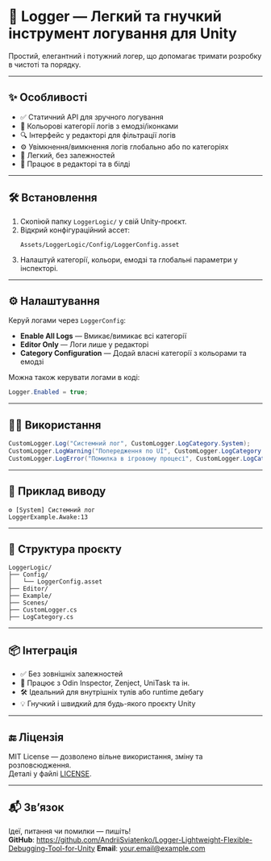 # 📘 Logger — Легкий та гнучкий інструмент логування для Unity

Простий, елегантний і потужний логер, що допомагає тримати розробку в чистоті та порядку.

---

## ✨ Особливості

- ✅ Статичний API для зручного логування  
- 🎨 Кольорові категорії логів з емодзі/іконками  
- 🔍 Інтерфейс у редакторі для фільтрації логів  
- ⚙️ Увімкнення/вимкнення логів глобально або по категоріях  
- 🧩 Легкий, без залежностей  
- 🎯 Працює в редакторі та в білді

---

## 🛠️ Встановлення

1. Скопіюй папку `LoggerLogic/` у свій Unity-проєкт.
2. Відкрий конфігураційний ассет:
   ```
   Assets/LoggerLogic/Config/LoggerConfig.asset
   ```
3. Налаштуй категорії, кольори, емодзі та глобальні параметри у інспекторі.

---

## ⚙️ Налаштування

Керуй логами через `LoggerConfig`:
- **Enable All Logs** — Вмикає/вимикає всі категорії
- **Editor Only** — Логи лише у редакторі
- **Category Configuration** — Додай власні категорії з кольорами та емодзі

Можна також керувати логами в коді:
```csharp
Logger.Enabled = true;
```

---

## 🧑‍💻 Використання

```csharp
CustomLogger.Log("Системний лог", CustomLogger.LogCategory.System);
CustomLogger.LogWarning("Попередження по UI", CustomLogger.LogCategory.UI);
CustomLogger.LogError("Помилка в ігровому процесі", CustomLogger.LogCategory.Gameplay);
```

---

## 🧪 Приклад виводу

```
⚙ [System] Системний лог  
LoggerExample.Awake:13
```

---

## 📂 Структура проєкту

```
LoggerLogic/
├── Config/
│   └── LoggerConfig.asset
├── Editor/
├── Example/
├── Scenes/
├── CustomLogger.cs
├── LogCategory.cs
```

---

## 📦 Інтеграція

- ✅ Без зовнішніх залежностей
- 🧩 Працює з Odin Inspector, Zenject, UniTask та ін.
- 🛠️ Ідеальний для внутрішніх тулів або runtime дебагу
- 💡 Гнучкий і швидкий для будь-якого проєкту Unity

---

## 🔚 Ліцензія

MIT License — дозволено вільне використання, зміну та розповсюдження.  
Деталі у файлі [LICENSE](./LICENSE).

---

## 📬 Зв’язок

Ідеї, питання чи помилки — пишіть!  
**GitHub**: https://github.com/AndriiSviatenko/Logger-Lightweight-Flexible-Debugging-Tool-for-Unity 
**Email**: your.email@example.com
